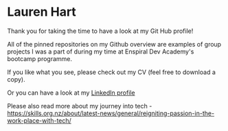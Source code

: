 # Lauren Hart 

Thank you for taking the time to have a look at my Git Hub profile!

All of the pinned repositories on my Github overview are examples of group projects I was a part of during my time at Enspiral Dev Academy's bootcamp programme.

If you like what you see, please check out my CV (feel free to download a copy).

Or you can have a look at my [LinkedIn profile](https://www.linkedin.com/in/lauren-hart-01551620/)

Please also read more about my journey into tech - https://skills.org.nz/about/latest-news/general/reigniting-passion-in-the-work-place-with-tech/
